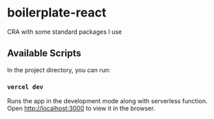 # boilerplate-react

CRA with some standard packages I use

## Available Scripts

In the project directory, you can run:

### `vercel dev`

Runs the app in the development mode along with serverless function.\
Open [http://localhost:3000](http://localhost:3000) to view it in the browser.

